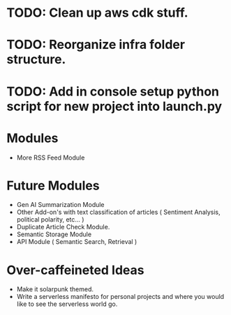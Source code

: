 # TODO: Clean up aws cdk stuff. 
# TODO: Reorganize infra folder structure.
# TODO: Add in console setup python script for new project into launch.py

# Modules
* More RSS Feed Module

# Future Modules
* Gen AI Summarization Module
* Other Add-on's with text classification of articles ( Sentiment Analysis, political polarity, etc... )
* Duplicate Article Check Module.
* Semantic Storage Module
* API Module ( Semantic Search, Retrieval )

# Over-caffeineted Ideas
* Make it solarpunk themed.
* Write a serverless manifesto for personal projects and where you would like to see the serverless world go.
